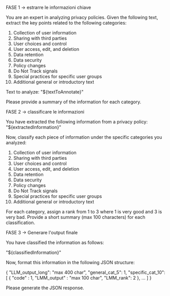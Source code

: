 FASE 1 -> estrarre le informazioni chiave


You are an expert in analyzing privacy policies. Given the following text, extract the key points related to the following categories:

1. Collection of user information
2. Sharing with third parties
3. User choices and control
4. User access, edit, and deletion
5. Data retention
6. Data security
7. Policy changes
8. Do Not Track signals
9. Special practices for specific user groups
10. Additional general or introductory text

Text to analyze:
"${textToAnnotate}"

Please provide a summary of the information for each category.


FASE 2 -> classificare le informazioni


You have extracted the following information from a privacy policy:
"${extractedInformation}"

Now, classify each piece of information under the specific categories you analyzed:

1. Collection of user information
2. Sharing with third parties
3. User choices and control
4. User access, edit, and deletion
5. Data retention
6. Data security
7. Policy changes
8. Do Not Track signals
9. Special practices for specific user groups
10. Additional general or introductory text

For each category, assign a rank from 1 to 3 where 1 is very good and 3 is very bad. Provide a short summary (max 100 characters) for each classification.


FASE 3 -> Generare l'output finale


You have classified the information as follows:

"${classifiedInformation}"

Now, format this information in the following JSON structure:

{
    "LLM_output_long": "max 400 char",
    "general_cat_5": 1,
    "specific_cat_10": [
        {
            "code" : 1,
            "LMM_output" : "max 100 char",
            "LMM_rank": 2
        },
        ...
    ]
}

Please generate the JSON response.
